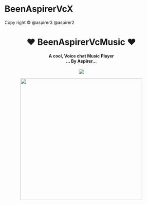 # BeenAspirerVcX
Copy right © @aspirer3 @aspirer2


<h1 align="center"><b>❤️ BeenAspirerVcMusic  ❤️</b></h1>

<h4 align="center">A cool, Voice chat Music Player <br> ... By Aspirer...</h4>
<p align='center'>
  <a href="https://github.com/TeamDaisyX/DaisyX-v2/graphs/commit-activity" alt="Maintenance"> <img src="https://img.shields.io/badge/Maintained%3F-yes-green.svg?style=flat-square" /> </a>
</p>

<p align="center"><a href="https://t.me/intimacyfolkz"><img src="https://telegra.ph/file/23448c98735bd81df47e7.jpg" width="400"></a></p>

